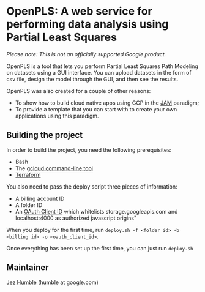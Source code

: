 # OpenPLS: A web service for performing data analysis using Partial Least Squares

_Please note: This is not an officially supported Google product._

OpenPLS is a tool that lets you perform Partial Least Squares Path Modeling on datasets using a GUI interface. You can upload datasets in the form of csv file, design the model through the GUI, and then see the results.

OpenPLS was also created for a couple of other reasons:

* To show how to build cloud native apps using GCP in the [JAM](https://jamstack.org/) paradigm;
* To provide a template that you can start with to create your own applications using this paradigm.

## Building the project

In order to build the project, you need the following prerequisites:

* Bash
* The [gcloud command-line tool](https://cloud.google.com/sdk/gcloud/)
* [Terraform](https://www.terraform.io/)

You also need to pass the deploy script three pieces of information:

* A billing account ID
* A folder ID
* An [OAuth Client ID](https://console.cloud.google.com/apis/credentials) which whitelists storage.googleapis.com and localhost:4000 as authorized javascript origins"

When you deploy for the first time, run `deploy.sh -f <folder id> -b <billing id> -o <oauth_client_id>`.

Once everything has been set up the first time, you can just run `deploy.sh`

## Maintainer

[Jez Humble](https://github.com/jezhumble) (humble at google.com)